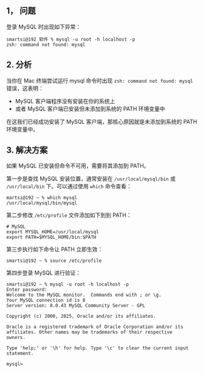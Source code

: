 ## 1， 问题

登录 MySQL 时出现如下异常：
```
smartsi@192 软件 % mysql -u root -h localhost -p
zsh: command not found: mysql
```

## 2. 分析

当你在 Mac 终端尝试运行 mysql 命令时出现 `zsh: command not found: mysql` 错误，这表明：
- MySQL 客户端程序没有安装在你的系统上
- 或者 MySQL 客户端已安装但未添加到系统的 PATH 环境变量中

在这我们已经成功安装了 MySQL 客户端，那核心原因就是未添加到系统的 PATH 环境变量中。

## 3. 解决方案

如果 MySQL 已安装但命令不可用，需要将其添加到 PATH。

第一步是查找 MySQL 安装位置，通常安装在 `/usr/local/mysql/bin` 或 `/usr/local/bin` 下。可以通过使用 `which` 命令查看：
```
martsi@192 ~ % which mysql
/usr/local/mysql/bin/mysql
```

第二步修改 `/etc/profile` 文件添加如下到到 PATH：
```
# MySQL
export MYSQL_HOME=/usr/local/mysql
export PATH=$MYSQL_HOME/bin:$PATH
```

第三步执行如下命令让 PATH 立即生效：
```
smartsi@192 ~ % source /etc/profile
```

第四步登录 MySQL 进行验证：
```
smartsi@192 ~ % mysql -u root -h localhost -p
Enter password:
Welcome to the MySQL monitor.  Commands end with ; or \g.
Your MySQL connection id is 8
Server version: 8.0.43 MySQL Community Server - GPL

Copyright (c) 2000, 2025, Oracle and/or its affiliates.

Oracle is a registered trademark of Oracle Corporation and/or its
affiliates. Other names may be trademarks of their respective
owners.

Type 'help;' or '\h' for help. Type '\c' to clear the current input statement.

mysql>
```
